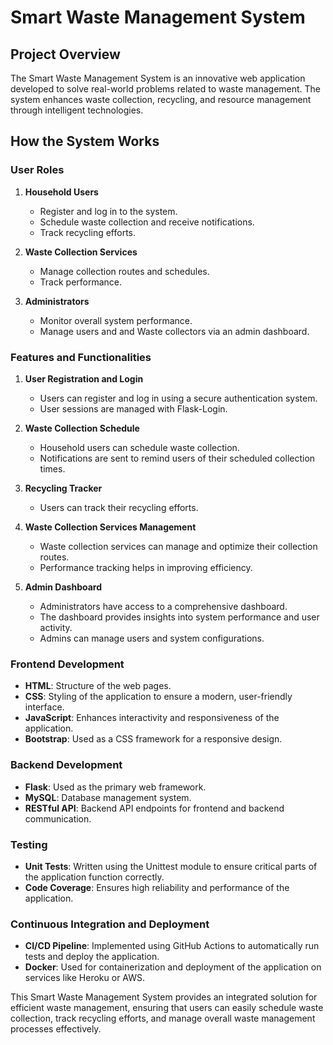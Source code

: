 # Smart Waste Management System

## Project Overview

The Smart Waste Management System is an innovative web application developed to solve real-world problems related to waste management. The system enhances waste collection, recycling, and resource management through intelligent technologies.

## How the System Works

### User Roles

1. **Household Users**
   - Register and log in to the system.
   - Schedule waste collection and receive notifications.
   - Track recycling efforts.

2. **Waste Collection Services**
   - Manage collection routes and schedules.
   - Track performance.

3. **Administrators**
   - Monitor overall system performance.
   - Manage users and and Waste collectors via an admin dashboard.

### Features and Functionalities

1. **User Registration and Login**
   - Users can register and log in using a secure authentication system.
   - User sessions are managed with Flask-Login.

2. **Waste Collection Schedule**
   - Household users can schedule waste collection.
   - Notifications are sent to remind users of their scheduled collection times.

3. **Recycling Tracker**
   - Users can track their recycling efforts.

4. **Waste Collection Services Management**
   - Waste collection services can manage and optimize their collection routes.
   - Performance tracking helps in improving efficiency.

5. **Admin Dashboard**
   - Administrators have access to a comprehensive dashboard.
   - The dashboard provides insights into system performance and user activity.
   - Admins can manage users and system configurations.

### Frontend Development

- **HTML**: Structure of the web pages.
- **CSS**: Styling of the application to ensure a modern, user-friendly interface.
- **JavaScript**: Enhances interactivity and responsiveness of the application.
- **Bootstrap**: Used as a CSS framework for a responsive design.

### Backend Development

- **Flask**: Used as the primary web framework.
- **MySQL**: Database management system.
- **RESTful API**: Backend API endpoints for frontend and backend communication.

### Testing

- **Unit Tests**: Written using the Unittest module to ensure critical parts of the application function correctly.
- **Code Coverage**: Ensures high reliability and performance of the application.

### Continuous Integration and Deployment

- **CI/CD Pipeline**: Implemented using GitHub Actions to automatically run tests and deploy the application.
- **Docker**: Used for containerization and deployment of the application on services like Heroku or AWS.

This Smart Waste Management System provides an integrated solution for efficient waste management, ensuring that users can easily schedule waste collection, track recycling efforts, and manage overall waste management processes effectively.
